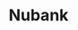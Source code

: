 ---
blog: https://blog.nubank.com.br/
facebook: https://facebook.com/nubank
instagram: https://instagram.com/nubank
linkedin: https://linkedin.com/company/nubank
logohandle: nubankcombr
sort: nubank
title: Nubank
twitter: https://x.com/nubank
website: https://nubank.com.br/en/
youtube: https://youtube.com/nubank
---